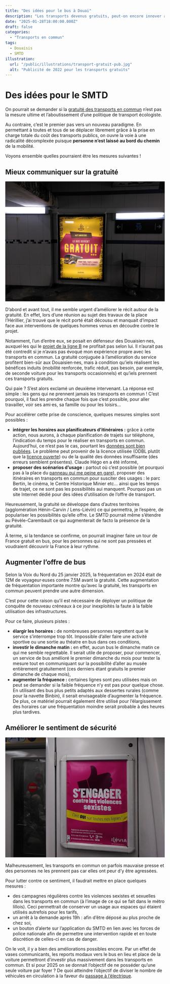 ```yaml
---
title: "Des idées pour le bus à Douai"
description: "Les transports devenus gratuits, peut-on encore innover au Syndicat Mixte des Transports du Douaisis ?"
date: "2025-01-28T18:00:00.000Z"
draft: false
categories:
  - "Transports en commun"
tags:
  - Douaisis
  - SMTD
illustration:
  url: "/public/illustrations/transport-gratuit-pub.jpg"
  alt: "Publicité de 2022 pour les transports gratuits"
---
```


# Des idées pour le SMTD

On pourrait se demander si la [gratuité des transports en commun](./gratuite-des-transports-bilan-et-projections "Lire mon article sur la gratuité et ses bénéfices") n’est pas la mesure ultime et l’aboutissement d’une politique de transport écologiste.

Au contraire, c’est le premier pas vers un nouveau paradigme. En permettant à toutes et tous de se déplacer librement grâce à la prise en charge totale du coût des transports publics, on ouvre la voie à une radicalité décomplexée puisque **personne n’est laissé au bord du chemin** de la mobilité.

Voyons ensemble quelles pourraient être les mesures suivantes !

## Mieux communiquer sur la gratuité

![Publicité de 2022 pour les transports gratuits](/public/illustrations/transport-gratuit-pub.jpg "🖼➡️")

D’abord et avant tout, il me semble urgent d’améliorer le récit autour de la gratuité. En effet, lors d’une réunion au sujet des travaux de la place l’Hérillier, j’ai trouvé que le récit porté était décousu et manquait d’impact face aux interventions de quelques hommes venus en découdre contre le projet.

Notamment, l’un d’entre eux, se posait en défenseur des Douaisien·nes, auxquel·les qui le [projet de la ligne B](./ligne-b-du-bhns-et-le-velo) ne profitait pas selon lui. Il n’aurait pas été contredit si je n’avais pas évoqué mon expérience propre avec les transports en commun. La gratuité conjuguée à l’amélioration du service profitent bien-sûr aux Douaisien·nes, mais à condition qu’iels réalisent les bénéfices induits (mobilité renforcée, trafic réduit, pas besoin, par exemple, de seconde voiture pour les transports occasionnels) et qu’iels prennent ces transports gratuits.

Qui paie ? S’est alors exclamé un deuxième intervenant. La réponse est simple : les gens qui ne prennent jamais les transports en commun ! C’est pourquoi, il faut les prendre chaque fois que c’est possible, pour aller travailler, voir ses ami·es, sa famille ou pour les loisirs...

Pour accélérer cette prise de conscience, quelques mesures simples sont possibles :

- **intégrer les horaires aux planificateurs d’itinéraires :** grâce à cette action, nous aurons, à chaque planification de trajets sur téléphone, l’indication du temps pour le réaliser en transports en commun. Aujourd’hui, ce n’est pas le cas, pourtant les [données sont bien publiées](https://transport.data.gouv.fr/datasets/eveole-douai-reseau-bus-du-syndicat-mixte-des-transports-du-douaisis-smtd). Le problème peut provenir de la licence utilisée (ODBL plutôt que la [licence ouverte](https://www.etalab.gouv.fr/licence-ouverte-open-licence/)) ou de la qualité des données insuffisante (des erreurs semblent présentes). Claude Hégo en a été informé,
- **proposer des scénarios d’usage :** partout où c’est possible (et pourquoi pas à la place du [panneau qui me peine en gare](./mes-idees-pour-douai#remplacer-le-panneau-douai-doit-garder-ses-tgv-par-un-message-positif)), proposer des itinéraires en transports en commun pour susciter des usages : le parc Bertin, le cinéma, le Centre Historique Minier etc... ainsi que les temps de trajet, ce ne sont pas les possibilités aui manquent. Pourquoi pas un site Internet dédié pour des idées d’utilisation de l’offre de transport.

Heureusement, la gratuité se développe dans d’autres territoires (agglomération Hénin-Carvin / Lens-Liévin) ce qui permettra, je l’espère, de populariser les possibilités qu’elle offre. Le SMTD pourrait même s’étendre au Pévèle-Carembault ce qui augmenterait de facto la présence de la gratuité.

À terme, si la tendance se confirme, on pourrait imaginer faire un tour de France gratuit en bus, pour les personnes qui ne sont pas pressées et voudraient découvrir la France à leur rythme.

## Augmenter l’offre de bus

Selon la Voix du Nord du 25 janvier 2025, la fréquentation en 2024 était de 12M de voyageur·euses contre 7.5M avant la gratuité. Cette augmentation de fréquentation importante montre qu’avec la gratuité, les transports en commun peuvent prendre une autre dimension.

C’est pour cette raison qu’il est nécessaire de déployer un politique de conquête de nouveau créneaux à ce jour inexploités la faute à la faible utilisation des infrastructures.

Pour ce faire, plusieurs pistes :

- **élargir les horaires :** de nombreuses personnes regrettent que le service s’interrompe trop tôt. Impossible d’aller faire une activité sportive ou une sortie au théatre en bus dans ces conditions,
- **investir le dimanche matin :** en effet, aucun bus le dimanche matin ce qui me semble regrettable. Il serait utile de proposer, pour commencer, un service de bus amélioré le premier dimanche du mois pour tester la mesure tout en communiquant sur la possibilité d’aller au musée entièrement gratuitement (ces derniers étant gratuits le premier dimanche de chaque mois),
- **augmenter la fréquence :** certaines lignes sont peu utilisées mais on peut se demander si la faible fréquence n’y est pas pour quelque chose. En utilisant des bus plus petits adaptés aux dessertes rurales (comme pour la navette Binbin), il serait envisageable d’augmenter la fréquence. De plus, ce matériel pourrait également être utilisé pour l’élargissement des horaires car une fréquentation moindre serait probable à des heures plus tardives.

## Améliorer le sentiment de sécurité

![Campagne contre les violences sexistes et sexuelles dans le métro de Lille](/public/illustrations/campagne-vss-metro.jpg)

Malheureusement, les transports en commun on parfois mauvaise presse et des personnes ne les prennent pas car elles ont peur d’y être agressées.

Pour lutter contre ce sentiment, il faudrait mettre en place quelques mesures :

- des campagnes régulières contre les violences sexistes et sexuelles dans les transports en commun (à l’image de ce qui se fait dans le métro lillois). Ceci permettrait de conserver un usage aux espaces qui étaient utilisés autrefois pour les tarifs,
- un arrêt à la demande après 19h : afin d’être déposé au plus proche de chez soi,
- un bouton d’alerte sur l’application du SMTD en lien avec les forces de police nationale afin de permettre une intervention rapide et en toute discrétion de celles-ci en cas de danger.

On le voit, il y a bien des améliorations possibles encore. Par un effet de vases communicants, les reports modaux vers le bus en lieu et place de la voiture permettront d’investir plus massivement dans les transports en commun. Et si pour 2025 on se donnait l’objectif de ne posséder qu’une seule voiture par foyer ? De quoi atteindre l’objectif de diviser le nombre de véhicules en circulation à la faveur du [passage à l’électrique](./quel-avenir-pour-l-automobile).
